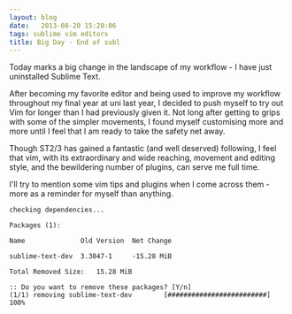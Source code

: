 ```yaml
---
layout: blog
date:   2013-08-20 15:20:06
tags: sublime vim editors
title: Big Day - End of subl
---
```

Today marks a big change in the landscape of my workflow - I have just
uninstalled Sublime Text.

After becoming my favorite editor and being used to improve my workflow
throughout my final year at uni last year, I decided to push myself to try out
Vim for longer than I had previously given it. Not long after getting to grips
with some of the simpler movements, I found myself customising more and more
until I feel that I am ready to take the safety net away.

Though ST2/3 has gained a fantastic (and well deserved) following, I feel that
vim, with its extraordinary and wide reaching, movement and editing style, and
the bewildering number of plugins, can serve me full time.

I'll try to mention some vim tips and plugins when I come across them - more as
a reminder for myself than anything.

	checking dependencies...

	Packages (1):

	Name              Old Version  Net Change

	sublime-text-dev  3.3047-1     -15.28 MiB

	Total Removed Size:   15.28 MiB

	:: Do you want to remove these packages? [Y/n]
	(1/1) removing sublime-text-dev        [#########################] 100%
